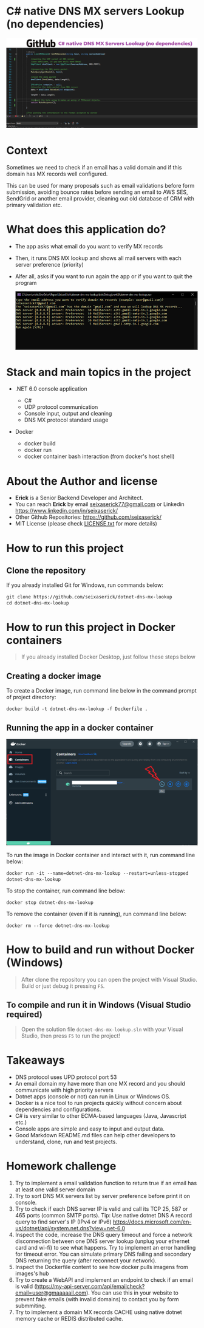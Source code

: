 # C# native DNS MX servers Lookup (no dependencies)

![Project Cover](./img/project-cover.png "C# native DNS MX Lookup tool")
 
# Context
Sometimes we need to check if an email has a valid domain and if this domain has MX records well configured.

This can be used for many proposals such as email validations before form submission, avoiding bounce rates before sending an email to AWS SES, SendGrid or another email provider, cleaning out old database of CRM with primary validation etc.


# What does this application do?
- The app asks what email do you want to verify MX records
- Then, it runs DNS MX  lookup and shows all mail servers with each server preference (priority)
- Alfer all, asks if you want to run again the app or if you want to quit the program
 
    ![Project Cover](./img/dotnet-csharp-dns-mx-lookup.png "app running")

# Stack and main topics in the project
- .NET 6.0 console application
    - C# 
    - UDP protocol communication
    - Console input, output and cleaning
    - DNS MX protocol standard usage
    
- Docker
    - docker build
    - docker run
    - docker container bash interaction (from docker's host shell)


# About the Author and license
- **Erick** is a Senior Backend Developer and Architect. 
- You can reach **Erick** by email <seixaserick77@gmail.com> or Linkedin <https://www.linkedin.com/in/seixaserick/>
- Other Github Repositories: <https://github.com/seixaserick/> 
- MIT License (please check [LICENSE.txt](LICENSE.txt) for more details)


# How to run this project 

## Clone the repository

If you already installed Git for Windows, run commands below:
```
git clone https://github.com/seixaserick/dotnet-dns-mx-lookup
cd dotnet-dns-mx-lookup
```


# How to run this project in Docker containers
> If you already installed Docker Desktop, just follow these steps below


## Creating a docker image
To create a Docker image, run command line below in the command prompt of project directory:
```
docker build -t dotnet-dns-mx-lookup -f Dockerfile .
```


## Running the app in a docker container


![container running](./img/docker-desktop-cli.png "Docker Desktop with container running and CLI access")


To run the image in Docker container and interact with it, run command line below: 
```
docker run -it --name=dotnet-dns-mx-lookup --restart=unless-stopped dotnet-dns-mx-lookup
```

To stop the container, run command line below: 
```
docker stop dotnet-dns-mx-lookup
```

To remove the container (even if it is running), run command line below: 
```
docker rm --force dotnet-dns-mx-lookup
```






# How to build and run without Docker (Windows)

> After clone the repository you can open the project with Visual Studio. Build or just debug it pressing ```F5```.

## To compile and run it in Windows (Visual Studio required)
> Open the solution file ```dotnet-dns-mx-lookup.sln``` with your Visual Studio, then press ```F5``` to run the project!



# Takeaways

- DNS protocol uses UPD protocol port 53
- An email domain my have more than one MX record and you should communicate with high priority servers
- Dotnet apps (console or not) can run in Linux or Windows OS.
- Docker is a nice tool to run projects quickly without concern about dependencies and configurations.
- C# is very similar to other ECMA-based languages (Java, Javascript etc.)
- Console apps are simple and easy to input and output data.
- Good Markdown README.md files can help other developers to understand, clone, run and test projects.

# Homework challenge

1. Try to implement a email validation function to return true if an email has at least one valid server domain
2. Try to sort DNS MX servers list by server preference before print it on console.
3. Try to check if each DNS server IP is valid and call its TCP 25, 587 or 465 ports (common SMTP ports). Tip: Use native dotnet DNS A record query to find server's IP (IPv4 or IPv6) <https://docs.microsoft.com/en-us/dotnet/api/system.net.dns?view=net-6.0>
4. Inspect the code, increase the DNS query timeout and force a network disconnection between one DNS server lookup (unplug your ethernet card and wi-fi) to see what happens. Try to implement an error handling for timeout error. You can simulate primary DNS failing and secondary DNS returning the query (after reconnect your network).
5. Inspect the Dockerfile content to see how docker pulls imagens from images's hub
6. Try to create a WebAPI and implement an endpoint to check if an email is valid (https://my-api-server.com/api/emailcheck?email=user@gmaaaaail.com). You can use this in your website to prevent fake emails (with invalid domains) to contact you by form submmiting.
7. Try to implement a domain MX records CACHE using native dotnet memory cache or REDIS distributed cache.


